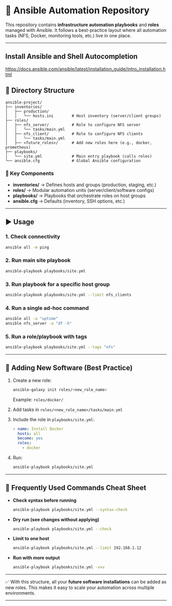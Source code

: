 # 📘 Ansible Automation Repository

This repository contains **infrastructure automation playbooks** and **roles** managed with Ansible.
It follows a best-practice layout where all automation tasks (NFS, Docker, monitoring tools, etc.) live in one place.

---

## Install Ansible and Shell Autocompletion

https://docs.ansible.com/ansible/latest/installation_guide/intro_installation.html


## 📂 Directory Structure

```
ansible-project/
├── inventories/
│   ├── production/
│   │   └── hosts.ini        # Host inventory (server/client groups)
├── roles/
│   ├── nfs_server/          # Role to configure NFS server
│   │   └── tasks/main.yml
│   ├── nfs_client/          # Role to configure NFS clients
│   │   └── tasks/main.yml
│   ├── <future_roles>/      # Add new roles here (e.g., docker, prometheus)
├── playbooks/
│   └── site.yml             # Main entry playbook (calls roles)
└── ansible.cfg              # Global Ansible configuration
```

### 🔹 Key Components

* **inventories/** → Defines hosts and groups (production, staging, etc.)
* **roles/** → Modular automation units (server/client/software configs)
* **playbooks/** → Playbooks that orchestrate roles on host groups
* **ansible.cfg** → Defaults (inventory, SSH options, etc.)

---

## ▶️ Usage

### 1. Check connectivity

```bash
ansible all -m ping
```

### 2. Run main site playbook

```bash
ansible-playbook playbooks/site.yml
```

### 3. Run playbook for a specific host group

```bash
ansible-playbook playbooks/site.yml --limit nfs_clients
```

### 4. Run a single ad-hoc command

```bash
ansible all -a "uptime"
ansible nfs_server -a "df -h"
```

### 5. Run a role/playbook with tags

```bash
ansible-playbook playbooks/site.yml --tags "nfs"
```

---

## 🔧 Adding New Software (Best Practice)

1. Create a new role:

   ```bash
   ansible-galaxy init roles/<new_role_name>
   ```

   Example: `roles/docker/`

2. Add tasks in `roles/<new_role_name>/tasks/main.yml`

3. Include the role in `playbooks/site.yml`:

   ```yaml
   - name: Install Docker
     hosts: all
     become: yes
     roles:
       - docker
   ```

4. Run:

   ```bash
   ansible-playbook playbooks/site.yml
   ```

---

## 📝 Frequently Used Commands Cheat Sheet

* **Check syntax before running**

  ```bash
  ansible-playbook playbooks/site.yml --syntax-check
  ```

* **Dry run (see changes without applying)**

  ```bash
  ansible-playbook playbooks/site.yml --check
  ```

* **Limit to one host**

  ```bash
  ansible-playbook playbooks/site.yml --limit 192.168.1.12
  ```

* **Run with more output**

  ```bash
  ansible-playbook playbooks/site.yml -vvv
  ```

---

✅ With this structure, all your **future software installations** can be added as new roles.
This makes it easy to scale your automation across multiple environments.

---
